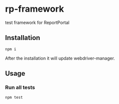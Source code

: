# rp-framework
test framework for ReportPortal

## Installation
```
npm i
```
After the installation it will update webdriver-manager.

## Usage

### Run all tests
```
npm test
```
